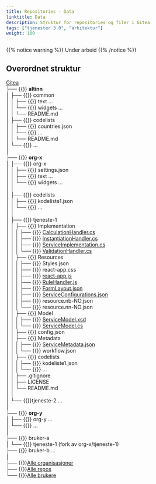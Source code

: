 ```yaml
---
title: Repositories - Data
linktitle: Data
description: Struktur for repositories og filer i Gitea
tags: ["tjenester 3.0", "arkitektur"]
weight: 100
---
```


{{% notice warning %}}
Under arbeid
{{% /notice %}}

## Overordnet struktur

[Gitea](https://gitea.io)  
├── {{<icon name="fa-institution">}} **altinn**  
│  ├── {{<icon name="fa-git-square">}} common  
│  │  ├── {{<icon name="fa-folder">}} text ...  
│  │  └── {{<icon name="fa-folder">}} widgets ...  
│  │  └── README.md  
│  ├── {{<icon name="fa-git-square">}} codelists  
│  │  ├── {{<icon name="fa-code">}} countries.json  
│  │  └── {{<icon name="fa-code">}} ...  
│  │  └── README.md  
│  └── {{<icon name="fa-git-square">}} ...  
│  
├── {{<icon name="fa-institution">}} **org-x**  
│  ├── {{<icon name="fa-git-square">}} org-x  
│  │  ├── {{<icon name="fa-code">}} settings.json  
│  │  ├── {{<icon name="fa-folder">}} text ...  
│  │  └── {{<icon name="fa-folder">}} widgets ...  
│  │  
│  ├── {{<icon name="fa-git-square">}} codelists  
│  │  ├── {{<icon name="fa-code">}} kodeliste1.json  
│  │  └── {{<icon name="fa-code">}} ...  
│  │  
│  ├── {{<icon name="fa-git-square">}} tjeneste-1  
│  │  ├──  {{<icon name="fa-folder-open">}} Implementation  
│  │  │  ├── {{<icon name="fa-code">}} [CalculationHandler.cs](calculationhandler)  
│  │  │  ├── {{<icon name="fa-code">}} [InstantiationHandler.cs](instantiationhandler)  
│  │  │  ├── {{<icon name="fa-code">}} [ServiceImplementation.cs](serviceimplementation)  
│  │  │  └── {{<icon name="fa-code">}} [ValidationHandler.cs](validationhandler)  
│  │  ├──  {{<icon name="fa-folder-open">}} Resources  
│  │  │  ├── {{<icon name="fa-code">}} Styles.json  
│  │  │  ├── {{<icon name="fa-code">}} react-app.css  
│  │  │  ├── {{<icon name="fa-code">}} [react-app.js](reactapp)  
│  │  │  ├── {{<icon name="fa-code">}} [RuleHandler.js](rule-handler)  
│  │  │  ├── {{<icon name="fa-code">}} [FormLayout.json](form-layout)   
│  │  │  ├── {{<icon name="fa-code">}} [ServiceConfigurations.json](service-configurations)  
│  │  │  ├── {{<icon name="fa-code">}} resource.nb-NO.json  
│  │  │  └── {{<icon name="fa-code">}} resource.nn-NO.json  
│  │  ├──  {{<icon name="fa-folder-open">}} Model  
│  │  │  ├── {{<icon name="fa-code">}} [ServiceModel.xsd](servicemodelxsd)  
│  │  │  └── {{<icon name="fa-code">}} [ServiceModel.cs](servicemodel)  
│  │  ├──  {{<icon name="fa-code">}} config.json  
│  │  ├──   {{<icon name="fa-folder-open">}} Metadata  
│  │  │  ├── {{<icon name="fa-code">}} [ServiceMetadata.json](servicemetadata)  
│  │  │  └── {{<icon name="fa-code">}} workflow.json  
│  │  ├──   {{<icon name="fa-folder-open">}} codelists  
│  │  │  ├── {{<icon name="fa-code">}} kodeliste1.json   
│  │  │  └── {{<icon name="fa-code">}} ...  
│  │  ├── .gitignore  
│  │  ├── LICENSE  
│  │  └── README.md  
│  │  
│  └── {{<icon name="fa-git-square">}}tjeneste-2 ...  
│  
├── {{<icon name="fa-institution">}} **org-y**  
│  ├── {{<icon name="fa-git-square">}} org-y ...  
│  └── {{<icon name="fa-git-square">}} ...  
│  
├── {{<icon name="user">}} bruker-a  
│  └── {{<icon name="fa-git-square">}} tjeneste-1 (fork av org-x/tjeneste-1)  
├── {{<icon name="user">}} bruker-b ...   
│  
├── {{<icon name="fa-eye">}}[Alle organisasjoner](https://try.gitea.io/explore/organizations)  
├── {{<icon name="fa-eye">}}[Alle repos](https://try.gitea.io/explore/repos)  
└── {{<icon name="fa-eye">}}[Alle brukere](https://try.gitea.io/explore/users)  
